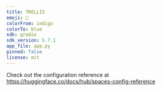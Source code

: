 ```yaml
---
title: TRELLIS
emoji: 🏢
colorFrom: indigo
colorTo: blue
sdk: gradio
sdk_version: 5.7.1
app_file: app.py
pinned: false
license: mit
---
```


Check out the configuration reference at https://huggingface.co/docs/hub/spaces-config-reference
